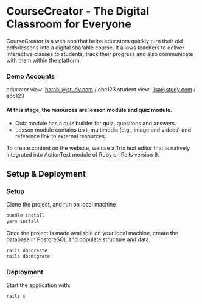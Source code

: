 # CourseCreator - The Digital Classroom for Everyone
CourseCreator is a web app that helps educators quickly turn their old pdfs/lessons into a digital sharable course.
It allows teachers to deliver interactive classes to students, track their progress and also communicate with them within the platform.

### Demo Accounts
educator view: harshil@study.com / abc123
student view: lisa@study.com / abc123

#### At this stage, the resources are lesson module and quiz module.
- Quiz module has a quiz builder for quiz, questions and answers.
- Lesson module contains text, multimedia (e.g., image and videos) and reference link to external resources.

To create content on the website, we use a Trix text editor that is natively integrated into ActionText module of Ruby on Rails version 6.

## Setup & Deployment
### Setup
Clone the project, and run on local machine
```bash
bundle install
yarn install
```

Once the project is made available on your local machine, create the database in PostgreSQL and populate structure and data.
```bash
rails db:create
rails db:migrate
```

### Deployment
Start the application with:
```bash
rails s
```
